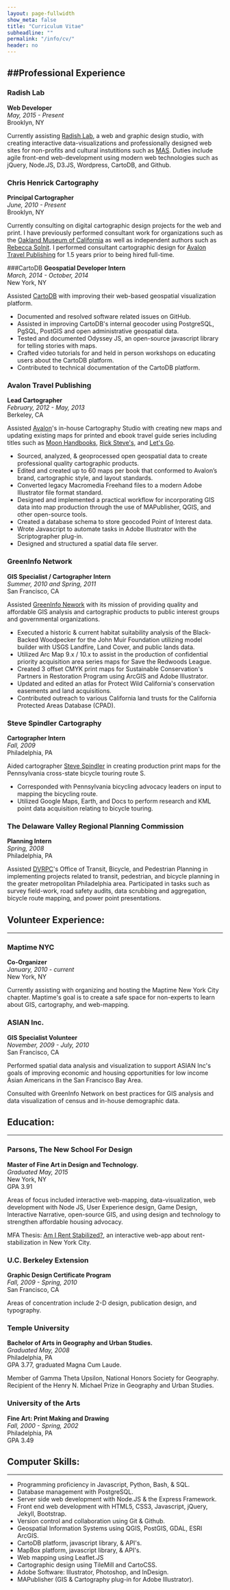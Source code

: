 ```yaml
---
layout: page-fullwidth
show_meta: false
title: "Curriculum Vitae"
subheadline: ""
permalink: "/info/cv/"
header: no
---
```


##Professional Experience
-----

### Radish Lab 
**Web Developer**  
*May, 2015 - Present*  
Brooklyn, NY  

Currently assisting [Radish Lab](http://radishlab.com/), a web and graphic design studio, with creating interactive data-visualizations and professionally designed web sites for non-profits and cultural instutitions such as [MAS](http://mas.org/). Duties include agile front-end web-development using modern web technologies such as jQuery, Node.JS, D3.JS, Wordpress, CartoDB, and Github.

### Chris Henrick Cartography
**Principal Cartographer**  
*June, 2010 - Present*  
Brooklyn, NY

Currently consulting on digital cartographic design projects for the web and print. I have previously performed consultant work for organizations such as the [Oakland Museum of California](http://museumca.org/) as well as independent authors such as [Rebecca Solnit](http://rebeccasolnit.net/). I performed consultant cartographic design for [Avalon Travel Publishing](http://avalontravelbooks.com/) for 1.5 years prior to being hired full-time.

###CartoDB
**Geospatial Developer Intern**  
*March, 2014 - October, 2014*   
New York, NY

Assisted [CartoDB](https://cartodb.com/) with improving their web-based geospatial visualization platform.

- Documented and resolved software related issues on GitHub.
- Assisted in improving CartoDB's internal geocoder using PostgreSQL, PgSQL, PostGIS and open administrative geospatial data.
- Tested and documented Odyssey JS, an open-source javascript library for telling stories with maps.
- Crafted video tutorials for and held in person workshops on educating users about the CartoDB platform.
- Contributed to technical documentation of the CartoDB platform.

### Avalon Travel Publishing
**Lead Cartographer**  
*February, 2012 - May, 2013*  
Berkeley, CA  

Assisted [Avalon](http://avalontravelbooks.com/)'s in-house Cartography Studio with creating new maps and updating existing maps for printed and ebook travel guide series including titles such as [Moon Handbooks](http://moon.com/), [Rick Steve's](https://www.ricksteves.com/), and [Let's Go](http://www.letsgo.com/). 

-  Sourced, analyzed, & geoprocessed open geospatial data to create professional quality cartographic products.
- Edited and created up to 60 maps per book that conformed to Avalon’s brand, cartographic style, and layout standards.
- Converted legacy Macromedia Freehand files to a modern Adobe Illustrator file format standard.
- Designed and implemented a practical workflow for incorporating GIS data into map production through the use of MAPublisher, QGIS, and other open-source tools.
- Created a database schema to store geocoded Point of Interest data.
- Wrote Javascript to automate tasks in Adobe Illustrator with the Scriptographer plug-in.
- Designed and structured a spatial data file server.


### GreenInfo Network
**GIS Specialist / Cartographer Intern**  
*Summer, 2010 and Spring, 2011*  
San Francisco, CA

Assisted [GreenInfo Nework](http://www.greeninfo.org/) with its mission of providing quality and affordable GIS analysis and cartographic products to public interest groups and governmental organizations.

- Executed a historic & current habitat suitability analysis of the Black-Backed Woodpecker for the John Muir Foundation utilizing model builder with USGS Landfire, Land Cover, and public lands data.
- Utilized Arc Map 9.x / 10.x to assist in the production of confidential priority acquisition area series maps for Save the Redwoods League.
- Created 3 offset CMYK print maps for Sustainable Conservation's Partners in Restoration Program using ArcGIS and Adobe Illustrator.
- Updated and edited an atlas for Protect Wild California's conservation easements and land acquisitions.
- Contributed outreach to various California land trusts for the California Protected Areas Database (CPAD).

### Steve Spindler Cartography
**Cartographer Intern**  
*Fall, 2009*  
Philadelphia, PA

Aided cartographer [Steve Spindler](http://www.bikemap.com/) in creating production print maps for the Pennsylvania cross-state bicycle touring route S.

- Corresponded with Pennsylvania bicycling advocacy leaders on input to mapping the bicycling route.
- Utilized Google Maps, Earth, and Docs to perform research and KML point data acquisition relating to bicycle touring.

### The Delaware Valley Regional Planning Commission
**Planning Intern**  
*Spring, 2008*  
Philadelphia, PA

Assisted [DVRPC](http://www.dvrpc.org/)'s Office of Transit, Bicycle, and Pedestrian Planning in implementing projects related to transit, pedestrian, and bicycle planning in the greater metropolitan Philadelphia area. Participated in tasks such as survey field-work, road safety audits, data scrubbing and aggregation, bicycle route mapping, and power point presentations.

## Volunteer Experience:
-----

### Maptime NYC 
**Co-Organizer**  
*January, 2010 - current*  
New York, NY  

Currently assisting with organizing and hosting the Maptime New York City chapter. Maptime's goal is to create a safe space for non-experts to learn about GIS, cartography, and web-mapping.

### ASIAN Inc.
**GIS Specialist Volunteer**  
*November, 2009 - July, 2010*  
San Francisco, CA  

Performed spatial data analysis and visualization to support ASIAN Inc's goals of improving economic and housing opportunities for low income Asian Americans in the San Francisco Bay Area.

Consulted with GreenInfo Network on best practices for GIS analysis and data visualization of census and in-house demographic data.

## Education:
-----

### Parsons, The New School For Design 
**Master of Fine Art in Design and Technology.**  
*Graduated May, 2015*  
New York, NY  
GPA 3.91

Areas of focus included interactive web-mapping, data-visualization, web development with Node JS, User Experience design, Game Design, Interactive Narrative, open-source GIS, and using design and technology to strengthen affordable housing advocacy.

MFA Thesis: [Am I Rent Stabilized?](https:amirentstabilized.com), an interactive web-app about rent-stabilization in New York City.

### U.C. Berkeley Extension 
**Graphic Design Certificate Program**  
*Fall, 2009 - Spring, 2010*  
San Francisco, CA

Areas of concentration include 2-D design, publication design, and typography.

### Temple University
**Bachelor of Arts in Geography and Urban Studies.**  
*Graduated May, 2008*  
Philadelphia, PA  
GPA 3.77, graduated Magna Cum Laude.  

Member of Gamma Theta Upsilon, National Honors Society for Geography.
Recipient of the Henry N. Michael Prize in Geography and Urban Studies.

### University of the Arts
**Fine Art: Print Making and Drawing**  
*Fall, 2000 - Spring, 2002*  
Philadelphia, PA  
GPA 3.49  

## Computer Skills:
-----

- Programming proficiency in Javascript, Python, Bash, & SQL.
- Database management with PostgreSQL.  
- Server side web development with Node.JS & the Express Framework.
- Front end web development with HTML5, CSS3, Javascript, jQuery, Jekyll, Bootstrap.
- Version control and collaboration using Git & Github.
- Geospatial Information Systems using QGIS, PostGIS, GDAL, ESRI ArcGIS.
- CartoDB platform, javascript library, & API's.
- MapBox platform, javascript library, & API's.
- Web mapping using Leaflet.JS
- Cartographic design using TileMill and CartoCSS.
- Adobe Software: Illustrator, Photoshop, and InDesign.
- MAPublisher (GIS & Cartography plug-in for Adobe Illustrator).